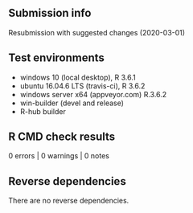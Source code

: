 
## Submission info

Resubmission with suggested changes (2020-03-01)

## Test environments

* windows 10 (local desktop), R 3.6.1
* ubuntu 16.04.6 LTS (travis-ci), R 3.6.2
* windows server x64 (appveyor.com) R.3.6.2
* win-builder (devel and release)
* R-hub builder

## R CMD check results

0 errors | 0 warnings | 0 notes

## Reverse dependencies

There are no reverse dependencies.

